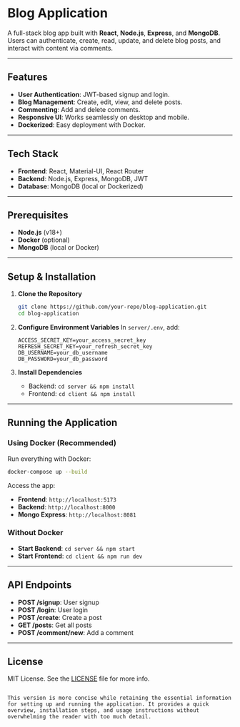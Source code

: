 # Blog Application

A full-stack blog app built with **React**, **Node.js**, **Express**, and **MongoDB**. Users can authenticate, create, read, update, and delete blog posts, and interact with content via comments.

---

## Features
- **User Authentication**: JWT-based signup and login.
- **Blog Management**: Create, edit, view, and delete posts.
- **Commenting**: Add and delete comments.
- **Responsive UI**: Works seamlessly on desktop and mobile.
- **Dockerized**: Easy deployment with Docker.

---

## Tech Stack
- **Frontend**: React, Material-UI, React Router
- **Backend**: Node.js, Express, MongoDB, JWT
- **Database**: MongoDB (local or Dockerized)

---

## Prerequisites
- **Node.js** (v18+)
- **Docker** (optional)
- **MongoDB** (local or Docker)

---

## Setup & Installation

1. **Clone the Repository**
   ```bash
   git clone https://github.com/your-repo/blog-application.git
   cd blog-application
   ```

2. **Configure Environment Variables**
   In `server/.env`, add:
   ```env
   ACCESS_SECRET_KEY=your_access_secret_key
   REFRESH_SECRET_KEY=your_refresh_secret_key
   DB_USERNAME=your_db_username
   DB_PASSWORD=your_db_password
   ```

3. **Install Dependencies**
   - Backend: `cd server && npm install`
   - Frontend: `cd client && npm install`

---

## Running the Application

### Using Docker (Recommended)
Run everything with Docker:
```bash
docker-compose up --build
```
Access the app:
- **Frontend**: `http://localhost:5173`
- **Backend**: `http://localhost:8000`
- **Mongo Express**: `http://localhost:8081`

### Without Docker
- **Start Backend**: `cd server && npm start`
- **Start Frontend**: `cd client && npm run dev`

---

## API Endpoints
- **POST /signup**: User signup
- **POST /login**: User login
- **POST /create**: Create a post
- **GET /posts**: Get all posts
- **POST /comment/new**: Add a comment

---

## License
MIT License. See the [LICENSE](LICENSE) file for more info.
```

This version is more concise while retaining the essential information for setting up and running the application. It provides a quick overview, installation steps, and usage instructions without overwhelming the reader with too much detail.
